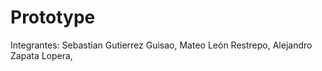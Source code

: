 # Prototype

Integrantes:
Sebastian Gutierrez Guisao,
Mateo León Restrepo,
Alejandro Zapata Lopera,
